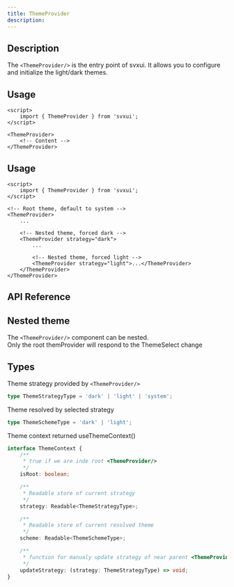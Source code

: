 ```yaml
---
title: ThemeProvider
description:
---
```


<script>
    import {docThemeProviderPropsDefs} from '$lib/theme/ThemeProvider/ThemeProvider.props.ts';
    import ThemeProvider from '$lib/theme/ThemeProvider/ThemeProvider.svelte';
    import ThemeSelect from '$lib/theme/ThemeSelect/ThemeSelect.svelte';
    import Card from '$lib/components/Card/Card.svelte';
    import Text from '$lib/components/Text/Text.svelte';
    import Badge from '$lib/components/Badge/Badge.svelte';
    import Input from '$lib/components/Input/Input.svelte';
    import Button from '$lib/components/Button/Button.svelte';
    import ApiReference from '$lib-doc/components/ApiReference.svelte';
    import SampleFormCard from './SampleFormCard.svelte';
</script>

## Description

The <Badge>`<ThemeProvider/>`</Badge> is the entry point of svxui.
It allows you to configure and initialize the light/dark themes.

## Usage

```svelte
<script>
    import { ThemeProvider } from 'svxui';
</script>

<ThemeProvider>
    <!-- Content -->
</ThemeProvider>
```

## Usage

```svelte
<script>
    import { ThemeProvider } from 'svxui';
</script>

<!-- Root theme, default to system -->
<ThemeProvider>
    ...

    <!-- Nested theme, forced dark -->
    <ThemeProvider strategy="dark">
        ...

        <!-- Nested theme, forced light -->
        <ThemeProvider strategy="light">...</ThemeProvider>
    </ThemeProvider>
</ThemeProvider>
```

## API Reference

<ApiReference data={docThemeProviderPropsDefs}></ApiReference>

## Nested theme

The <Badge>`<ThemeProvider/>`</Badge> component can be nested.  
Only the root themProvider will respond to the ThemeSelect change

<ThemeProvider strategy="dark">
    <SampleFormCard title="Forced dark theme">
        <ThemeProvider strategy="light">
            <SampleFormCard title="Forced light theme">
                <ThemeProvider strategy="system">
                    <SampleFormCard  title="Forced sytem theme"/>
                </ThemeProvider>
            </SampleFormCard>
        </ThemeProvider>
    </SampleFormCard>
</ThemeProvider>

## Types

Theme strategy provided by <Badge>`<ThemeProvider/>`</Badge>

```typescript
type ThemeStrategyType = 'dark' | 'light' | 'system';
```

Theme resolved by selected strategy

```typescript
type ThemeSchemeType = 'dark' | 'light';
```

Theme context returned useThemeContext()

```typescript
interface ThemeContext {
    /**
     * true if we are inde root <ThemeProvider/>
     */
    isRoot: boolean;

    /**
     * Readable store of current strategy
     */
    strategy: Readable<ThemeStrategyType>;

    /**
     * Readable store of current resolved theme
     */
    scheme: Readable<ThemeSchemeType>;

    /**
     * function for manualy update strategy of near parent <ThemeProvider>
     */
    updateStrategy: (strategy: ThemeStrategyType) => void;
}
```
